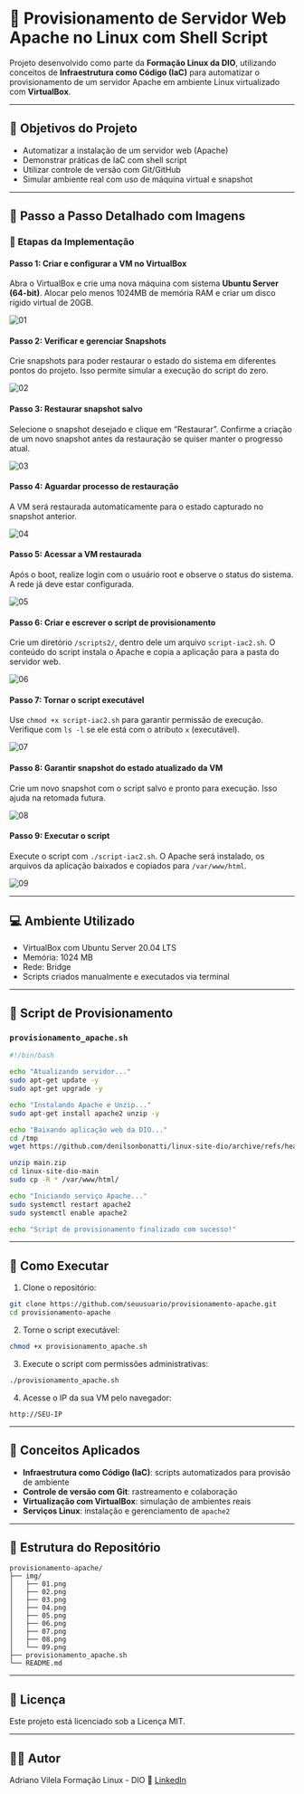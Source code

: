 # 🐧 Provisionamento de Servidor Web Apache no Linux com Shell Script

Projeto desenvolvido como parte da **Formação Linux da DIO**, utilizando conceitos de **Infraestrutura como Código (IaC)** para automatizar o provisionamento de um servidor Apache em ambiente Linux virtualizado com **VirtualBox**.

---

## 📌 Objetivos do Projeto

* Automatizar a instalação de um servidor web (Apache)
* Demonstrar práticas de IaC com shell script
* Utilizar controle de versão com Git/GitHub
* Simular ambiente real com uso de máquina virtual e snapshot

---

## 🧾 Passo a Passo Detalhado com Imagens

### 🔹 Etapas da Implementação

#### **Passo 1: Criar e configurar a VM no VirtualBox**

Abra o VirtualBox e crie uma nova máquina com sistema **Ubuntu Server (64-bit)**. Alocar pelo menos 1024MB de memória RAM e criar um disco rígido virtual de 20GB.

![01](./img/01.png)

#### **Passo 2: Verificar e gerenciar Snapshots**

Crie snapshots para poder restaurar o estado do sistema em diferentes pontos do projeto. Isso permite simular a execução do script do zero.

![02](./img/02.png)

#### **Passo 3: Restaurar snapshot salvo**

Selecione o snapshot desejado e clique em “Restaurar”. Confirme a criação de um novo snapshot antes da restauração se quiser manter o progresso atual.

![03](./img/03.png)

#### **Passo 4: Aguardar processo de restauração**

A VM será restaurada automaticamente para o estado capturado no snapshot anterior.

![04](./img/04.png)

#### **Passo 5: Acessar a VM restaurada**

Após o boot, realize login com o usuário root e observe o status do sistema. A rede já deve estar configurada.

![05](./img/05.png)

#### **Passo 6: Criar e escrever o script de provisionamento**

Crie um diretório `/scripts2/`, dentro dele um arquivo `script-iac2.sh`. O conteúdo do script instala o Apache e copia a aplicação para a pasta do servidor web.

![06](./img/06.png)

#### **Passo 7: Tornar o script executável**

Use `chmod +x script-iac2.sh` para garantir permissão de execução. Verifique com `ls -l` se ele está com o atributo `x` (executável).

![07](./img/07.png)

#### **Passo 8: Garantir snapshot do estado atualizado da VM**

Crie um novo snapshot com o script salvo e pronto para execução. Isso ajuda na retomada futura.

![08](./img/08.png)

#### **Passo 9: Executar o script**

Execute o script com `./script-iac2.sh`. O Apache será instalado, os arquivos da aplicação baixados e copiados para `/var/www/html`.

![09](./img/09.png)

---

## 💻 Ambiente Utilizado

* VirtualBox com Ubuntu Server 20.04 LTS
* Memória: 1024 MB
* Rede: Bridge
* Scripts criados manualmente e executados via terminal

---

## 🔧 Script de Provisionamento

### `provisionamento_apache.sh`

```bash
#!/bin/bash

echo "Atualizando servidor..."
sudo apt-get update -y
sudo apt-get upgrade -y

echo "Instalando Apache e Unzip..."
sudo apt-get install apache2 unzip -y

echo "Baixando aplicação web da DIO..."
cd /tmp
wget https://github.com/denilsonbonatti/linux-site-dio/archive/refs/heads/main.zip

unzip main.zip
cd linux-site-dio-main
sudo cp -R * /var/www/html/

echo "Iniciando serviço Apache..."
sudo systemctl restart apache2
sudo systemctl enable apache2

echo "Script de provisionamento finalizado com sucesso!"
```

---

## 🚀 Como Executar

1. Clone o repositório:

```bash
git clone https://github.com/seuusuario/provisionamento-apache.git
cd provisionamento-apache
```

2. Torne o script executável:

```bash
chmod +x provisionamento_apache.sh
```

3. Execute o script com permissões administrativas:

```bash
./provisionamento_apache.sh
```

4. Acesse o IP da sua VM pelo navegador:

```
http://SEU-IP
```

---

## 🧠 Conceitos Aplicados

* **Infraestrutura como Código (IaC)**: scripts automatizados para provisão de ambiente
* **Controle de versão com Git**: rastreamento e colaboração
* **Virtualização com VirtualBox**: simulação de ambientes reais
* **Serviços Linux**: instalação e gerenciamento de `apache2`

---

## 📁 Estrutura do Repositório

```
provisionamento-apache/
├── img/
│   ├── 01.png
│   ├── 02.png
│   ├── 03.png
│   ├── 04.png
│   ├── 05.png
│   ├── 06.png
│   ├── 07.png
│   ├── 08.png
│   └── 09.png
├── provisionamento_apache.sh
└── README.md
```

---

## 📝 Licença

Este projeto está licenciado sob a Licença MIT.

---

## 👨‍💻 Autor

Adriano Vilela
Formação Linux - DIO 🚀
[LinkedIn](https://www.linkedin.com/in/adrianogvs)
